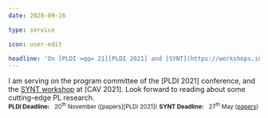 ```yaml
---
date: 2020-09-16

type: service

icon: user-edit

headline: 'On [PLDI =qq= 21][PLDI 2021] and [SYNT](https://workshops.inf.ed.ac.uk/SYNT2021/) (at [CAV =qq= 21][CAV 2021]) PC'
---
```


I am serving on the program committee of the [PLDI 2021] conference,
and the [SYNT workshop](https://workshops.inf.ed.ac.uk/SYNT2021/) at [CAV 2021].
Look forward to reading about some cutting-edge PL research.
<br>
<small>**PLDI Deadline:** &nbsp; 20<sup>th</sup> November ([papers][PLDI 2021])</small>
<small>**SYNT Deadline:** &nbsp; 27<sup>th</sup> May ([papers](https://workshops.inf.ed.ac.uk/SYNT2021/))</small>